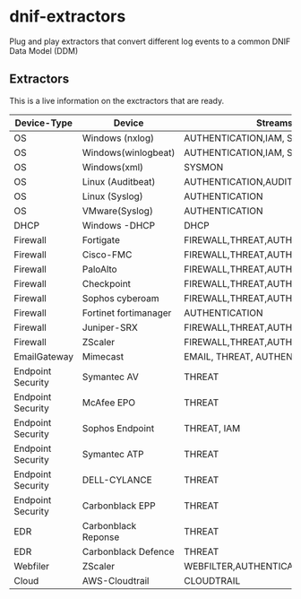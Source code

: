 # dnif-extractors
Plug and play extractors that convert different log events to a common DNIF Data Model (DDM)

## Extractors
This is a live information on the exctractors that are ready.

|Device-Type   			                |	    Device          | Streams                         	           |
|-----------------------------------|---------------------|----------------------------------------------|
|OS       							            |Windows (nxlog)      | AUTHENTICATION,IAM, SYSMON         	         |
|OS       							            |Windows(winlogbeat)  | AUTHENTICATION,IAM, SYSMON                   |
|OS       							            |Windows(xml)         | SYSMON         	                             |      
|OS       							            |Linux (Auditbeat)    | AUTHENTICATION,AUDITD              	     		 |
|OS       							            |Linux (Syslog)       | AUTHENTICATION                             	 |
|OS       							            |VMware(Syslog)       | AUTHENTICATION                          		 |
|DHCP                               |Windows -DHCP        | DHCP
|Firewall							              |Fortigate            | FIREWALL,THREAT,AUTHENTICATION,IAM 	 			   |
|Firewall							              |Cisco-FMC            | FIREWALL,THREAT,AUTHENTICATION,IAM 	 		     |
|Firewall							              |PaloAlto             | FIREWALL,THREAT,AUTHENTICATION,IAM 	 			   |
|Firewall							              |Checkpoint           | FIREWALL,THREAT,AUTHENTICATION,IAM 	 			   |
|Firewall                           |Sophos cyberoam      | FIREWALL,THREAT,AUTHENTICATION,IAM 					 |
|Firewall							              |Fortinet fortimanager| AUTHENTICATION		    		                   |
|Firewall           							  |Juniper-SRX          | FIREWALL,THREAT,AUTHENTICATION               |
|Firewall                           |ZScaler				      | FIREWALL,THREAT,AUTHENTICATION,IAM 			  	 |
|EmailGateway  						          |Mimecast 	          | EMAIL, THREAT, AUTHENTICATION, IAM		       |
|Endpoint Security                  |Symantec AV		      | THREAT								              		     |
|Endpoint Security                  |McAfee EPO   	      | THREAT								              		     |
|Endpoint Security							    |Sophos Endpoint      | THREAT, IAM                                  |
|Endpoint Security								  |Symantec ATP         | THREAT                         	 			       |
|Endpoint Security							    |DELL-CYLANCE         | THREAT                                       |
|Endpoint Security	                |Carbonblack EPP      | THREAT								                       |
|EDR                                |Carbonblack Reponse  | THREAT								                       |
|EDR                                |Carbonblack Defence  | THREAT								                       |
|Webfiler							              |ZScaler			        | WEBFILTER,AUTHENTICATION, IAM		    		     |
|Cloud							                |AWS-Cloudtrail       | CLOUDTRAIL                         	 			   |



<!--|GCP							                  |GCP                | AUTHENTICATION, GCP                	 			   |-->
<!---|Firewall							        |ZScaler			      | FIREWALL,THREAT,AUTHENTICATION,IAM 	|Custom			| -->
<!---|DNS								            |ZScaler			      | DNS, IAM								            |Custom			| -->
